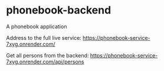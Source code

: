 # phonebook-backend
A phonebook application

Address to the full live service:
https://phonebook-service-7xyg.onrender.com/

Get all persons from the backend:
https://phonebook-service-7xyg.onrender.com/api/persons